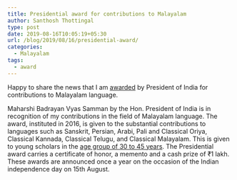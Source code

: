 ```yaml
---
title: Presidential award for contributions to Malayalam
author: Santhosh Thottingal
type: post
date: 2019-08-16T10:05:19+05:30
url: /blog/2019/08/16/presidential-award/
categories:
  - Malayalam
tags:
  - award
---
```


Happy to share the news that I am [awarded](http://pib.gov.in/PressReleseDetailm.aspx?PRID=1582056) by President of India for contributions to Malayalam language.

Maharshi Badrayan Vyas Samman by the Hon. President of India is in recognition of my contributions in the field of Malayalam language. The award, instituted in 2016, is given to the substantial contributions to languages such as Sanskrit, Persian, Arabi, Pali and Classical Oriya, Classical Kannada, Classical Telugu, and Classical Malayalam. This is given to young scholars in the [age group of 30 to 45 years](https://mhrd.gov.in/sites/upload_files/mhrd/files/advertisment/presidential_awards_en.pdf). The Presidential award carries a certificate of honor, a memento and a cash prize of ₹1 lakh. These awards are announced once a year on the occasion of the Indian independence day on 15th August.
